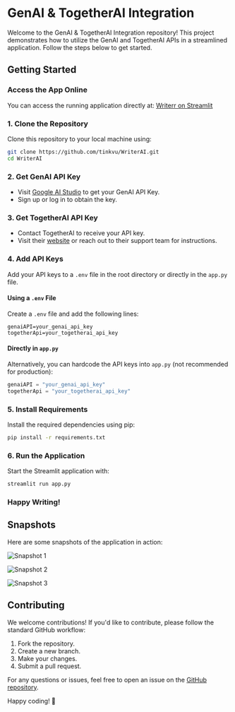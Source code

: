 # GenAI & TogetherAI Integration

Welcome to the GenAI & TogetherAI Integration repository! This project demonstrates how to utilize the GenAI and TogetherAI APIs in a streamlined application. Follow the steps below to get started.

## Getting Started

### Access the App Online
You can access the running application directly at:
[Writerr on Streamlit](https://writerr.streamlit.app/)

### 1. Clone the Repository
Clone this repository to your local machine using:
```bash
git clone https://github.com/tinkvu/WriterAI.git
cd WriterAI
```

### 2. Get GenAI API Key
- Visit [Google AI Studio](https://ai.google.com) to get your GenAI API Key.
- Sign up or log in to obtain the key.

### 3. Get TogetherAI API Key
- Contact TogetherAI to receive your API key.
- Visit their [website](https://together.ai) or reach out to their support team for instructions.

### 4. Add API Keys
Add your API keys to a `.env` file in the root directory or directly in the `app.py` file.

#### Using a `.env` File
Create a `.env` file and add the following lines:
```dotenv
genaiAPI=your_genai_api_key
togetherApi=your_togetherai_api_key
```

#### Directly in `app.py`
Alternatively, you can hardcode the API keys into `app.py` (not recommended for production):
```python
genaiAPI = "your_genai_api_key"
togetherApi = "your_togetherai_api_key"
```

### 5. Install Requirements
Install the required dependencies using pip:
```bash
pip install -r requirements.txt
```

### 6. Run the Application
Start the Streamlit application with:
```bash
streamlit run app.py
```

### Happy Writing!

## Snapshots

Here are some snapshots of the application in action:

![Snapshot 1](https://github.com/user-attachments/assets/d28811a3-16b1-4bd2-9083-77f0e9417d4c)

![Snapshot 2](https://github.com/user-attachments/assets/e13718e5-1393-4ea9-b9b4-4ce600e72995)

![Snapshot 3](https://github.com/user-attachments/assets/7a4c9889-4c93-4bd9-826f-16143507fcdf)

## Contributing

We welcome contributions! If you'd like to contribute, please follow the standard GitHub workflow:
1. Fork the repository.
2. Create a new branch.
3. Make your changes.
4. Submit a pull request.



For any questions or issues, feel free to open an issue on the [GitHub repository](https://github.com/tinkvu/WriterAI/issues).

Happy coding! 🚀

